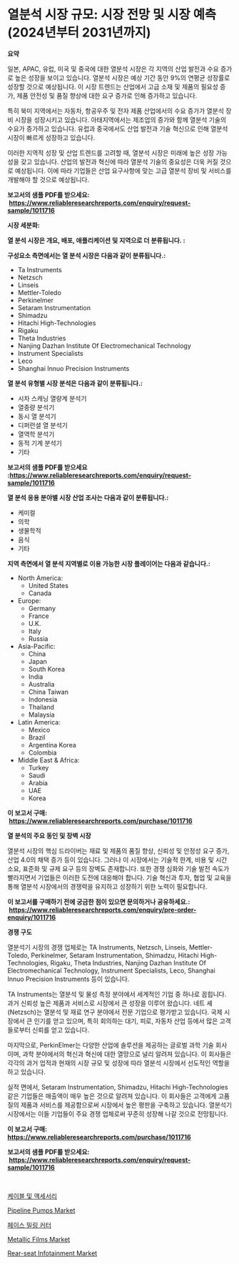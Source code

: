 <p><h1>열분석 시장 규모: 시장 전망 및 시장 예측 (2024년부터 2031년까지)</h1></p><p><strong>요약</strong></p>
<p><p>일본, APAC, 유럽, 미국 및 중국에 대한 열분석 시장은 각 지역의 산업 발전과 수요 증가로 높은 성장을 보이고 있습니다. 열분석 시장은 예상 기간 동안 9%의 연평균 성장률로 성장할 것으로 예상됩니다. 이 시장 트렌드는 산업에서 고급 소재 및 제품의 필요성 증가, 제품 안전성 및 품질 향상에 대한 요구 증가로 인해 증가하고 있습니다.</p><p>특히 북미 지역에서는 자동차, 항공우주 및 전자 제품 산업에서의 수요 증가가 열분석 장비 시장을 성장시키고 있습니다. 아태지역에서는 제조업의 증가와 함께 열분석 기술의 수요가 증가하고 있습니다. 유럽과 중국에서도 산업 발전과 기술 혁신으로 인해 열분석 시장이 빠르게 성장하고 있습니다.</p><p>이러한 지역적 성장 및 산업 트렌드를 고려할 때, 열분석 시장은 미래에 높은 성장 가능성을 갖고 있습니다. 산업의 발전과 혁신에 따라 열분석 기술의 중요성은 더욱 커질 것으로 예상됩니다. 이에 따라 기업들은 산업 요구사항에 맞는 고급 열분석 장비 및 서비스를 개발해야 할 것으로 예상됩니다.</p></p>
<p><strong>보고서의 샘플 PDF를 받으세요: &nbsp;<a href="https://www.reliableresearchreports.com/enquiry/request-sample/1011716">https://www.reliableresearchreports.com/enquiry/request-sample/1011716</a></strong></p>
<p><strong>시장 세분화:</strong></p>
<p><strong> 열 분석 시장은 개요, 배포, 애플리케이션 및 지역으로 더 분류됩니다. :</strong></p>
<p><strong>구성요소 측면에서는 열 분석 시장은 다음과 같이 분류됩니다.:</strong></p>
<p><ul><li>Ta Instruments</li><li>Netzsch</li><li>Linseis</li><li>Mettler-Toledo</li><li>Perkinelmer</li><li>Setaram Instrumentation</li><li>Shimadzu</li><li>Hitachi High-Technologies</li><li>Rigaku</li><li>Theta Industries</li><li>Nanjing Dazhan Institute Of Electromechanical Technology</li><li>Instrument Specialists</li><li>Leco</li><li>Shanghai Innuo Precision Instruments</li></ul></p>
<p><strong> 열 분석 유형별 시장 분석은 다음과 같이 분류됩니다.:</strong></p>
<p><ul><li>시차 스캐닝 열량계 분석기</li><li>열중량 분석기</li><li>동시 열 분석기</li><li>디퍼런셜 열 분석기</li><li>열역학 분석기</li><li>동적 기계 분석기</li><li>기타</li></ul></p>
<p><strong>보고서의 샘플 PDF를 받으세요 :<a href="https://www.reliableresearchreports.com/enquiry/request-sample/1011716">https://www.reliableresearchreports.com/enquiry/request-sample/1011716</a></strong></p>
<p><strong> 열 분석 응용 분야별 시장 산업 조사는 다음과 같이 분류됩니다.:</strong></p>
<p><ul><li>케미컬</li><li>의학</li><li>생물학적</li><li>음식</li><li>기타</li></ul></p>
<p><strong>지역 측면에서 열 분석 지역별로 이용 가능한 시장 플레이어는 다음과 같습니다.:</strong></p>
<p><ul>
    <li>
        North America:
        <ul>
            <li>United States</li>
            <li>Canada</li>
        </ul>
    </li>
    <li>
        Europe:
        <ul>
            <li>Germany</li>
            <li>France</li>
            <li>U.K.</li>
            <li>Italy</li>
            <li>Russia</li>
        </ul>
    </li>
    <li>
        Asia-Pacific:
        <ul>
            <li>China</li>
            <li>Japan</li>
            <li>South Korea</li>
            <li>India</li>
            <li>Australia</li>
            <li>China Taiwan</li>
            <li>Indonesia</li>
            <li>Thailand</li>
            <li>Malaysia</li>
        </ul>
    </li>
    <li>
        Latin America:
        <ul>
            <li>Mexico</li>
            <li>Brazil</li>
            <li>Argentina Korea</li>
            <li>Colombia</li>
        </ul>
    </li>
    <li>
        Middle East & Africa:
        <ul>
            <li>Turkey</li>
            <li>Saudi</li>
            <li>Arabia</li>
            <li>UAE</li>
            <li>Korea</li>
        </ul>
    </li>
    </ul></p>
<p><strong>이 보고서 구매: &nbsp;<a href="https://www.reliableresearchreports.com/purchase/1011716">https://www.reliableresearchreports.com/purchase/1011716</a></strong></p>
<p><strong>열 분석의 주요 동인 및 장벽 시장</strong></p>
<p><p>열분석 시장의 핵심 드라이버는 재료 및 제품의 품질 향상, 신뢰성 및 안정성 요구 증가, 산업 4.0의 채택 증가 등이 있습니다. 그러나 이 시장에서는 기술적 한계, 비용 및 시간 소요, 표준화 및 규제 요구 등의 장벽도 존재합니다. 또한 경쟁 심화와 기술 발전 속도가 빨라지면서 기업들은 이러한 도전에 대응해야 합니다. 기술 혁신과 투자, 협업 및 교육을 통해 열분석 시장에서의 경쟁력을 유지하고 성장하기 위한 노력이 필요합니다.</p></p>
<p><strong>이 보고서를 구매하기 전에 궁금한 점이 있으면 문의하거나 공유하세요.: &nbsp;<a href="https://www.reliableresearchreports.com/enquiry/pre-order-enquiry/1011716">https://www.reliableresearchreports.com/enquiry/pre-order-enquiry/1011716</a></strong></p>
<p><strong>경쟁 구도</strong></p>
<p><p>열분석기 시장의 경쟁 업체로는 TA Instruments, Netzsch, Linseis, Mettler-Toledo, Perkinelmer, Setaram Instrumentation, Shimadzu, Hitachi High-Technologies, Rigaku, Theta Industries, Nanjing Dazhan Institute Of Electromechanical Technology, Instrument Specialists, Leco, Shanghai Innuo Precision Instruments 등이 있습니다.</p><p>TA Instruments는 열분석 및 물성 측정 분야에서 세계적인 기업 중 하나로 꼽힙니다. 과거 신뢰성 높은 제품과 서비스로 시장에서 큰 성장을 이루어 왔습니다. 네트 셰 (Netzsch)는 열분석 및 재료 연구 분야에서 전문 기업으로 평가받고 있습니다. 국제 시장에서 큰 인기를 얻고 있으며, 특히 회의하는 대기, 피로, 자동차 산업 등에서 많은 고객들로부터 신뢰를 얻고 있습니다.</p><p>마지막으로, PerkinElmer는 다양한 산업에 솔루션을 제공하는 글로벌 과학 기술 회사이며, 과학 분야에서의 혁신과 혁신에 대한 열망으로 널리 알려져 있습니다. 이 회사들은 각각의 과거 업적과 현재의 시장 규모 및 성장에 따라 열분석 시장에서 선도적인 역할을 하고 있습니다.</p><p>실적 면에서, Setaram Instrumentation, Shimadzu, Hitachi High-Technologies 같은 기업들은 매출액이 매우 높은 것으로 알려져 있습니다. 이 회사들은 고객에게 고품질의 제품과 서비스를 제공함으로써 시장에서 높은 평판을 구축하고 있습니다. 열분석기 시장에서는 이들 기업들이 주요 경쟁 업체로써 꾸준히 성장해 나갈 것으로 전망됩니다.</p></p>
<p><strong>이 보고서 구매: &nbsp; <a href="https://www.reliableresearchreports.com/purchase/1011716">https://www.reliableresearchreports.com/purchase/1011716</a></strong></p>
<p><strong>보고서의 샘플 PDF를 받으세요: &nbsp;<a href="https://www.reliableresearchreports.com/enquiry/request-sample/1011716">https://www.reliableresearchreports.com/enquiry/request-sample/1011716</a></strong><strong></strong></p>
<p>&nbsp;</p>
<p><p><a href="https://github.com/vskv4779xr1/Market-Research-Report-List-1/blob/main/9247682192219.md">케이블 및 액세서리</a></p><p><a href="https://issuu.com/reportprime-2/docs/pipeline-pumps-market-size-2030.pptx">Pipeline Pumps Market</a></p><p><a href="https://github.com/xvz497517413/Market-Research-Report-List-1/blob/main/5155334192218.md">페이스 밀링 커터</a></p><p><a href="https://github.com/BryceTownsendr/Market-Research-Report-List-3/blob/main/metallic-films-market.md">Metallic Films Market</a></p><p><a href="https://mire-aunt-385.notion.site/Rear-seat-Infotainment-Market-Size-and-Examines-its-Market-Scope-with-a-Primary-Focus-on-Growth-Op-e7361c2c4a3e4a78b024fbcab947572f">Rear-seat Infotainment Market</a></p></p>